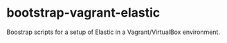 # bootstrap-vagrant-elastic
Boostrap scripts for a setup of Elastic in a Vagrant/VirtualBox environment.
